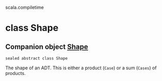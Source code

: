 scala.compiletime
# class Shape

## Companion object <a href="./Shape$.md">Shape</a>

<pre><code class="language-scala" >sealed abstract class Shape</pre></code>
The shape of an ADT.
This is either a product (`Case`) or a sum (`Cases`) of products.

